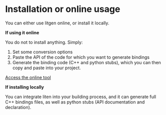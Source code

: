 # Installation or online usage

You can either use litgen online, or install it locally.

**If using it online**

You do not to install anything. Simply:
1. Set some conversion options
2. Paste the API of the code for which you want to generate bindings
3. Generate the binding code (C++ and python stubs), which you can then copy and paste into your project.

[Access the online tool](https://mybinder.org/v2/gh/pthom/srcmlcpp/main?urlpath=lab/tree/packages/litgen/litgen-book/1_05_05_online.ipynb)

**If installing locally**

You can integrate liten into your building process, and it can generate full C++ bindings files, as well as python stubs (API documentation and declaration).
